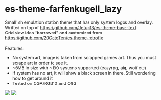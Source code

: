 # es-theme-farfenkugell_lazy
Small'ish emulation station theme that has only system logos and overlay. <br>
Writted on top of https://github.com/Jetup13/es-theme-base-text <br>
Grid view idea "borrowed" and customized from https://github.com/20GotoTen/es-theme-retrofix <br>
 <br>
Features:
- No system art, image is taken from scrapped games art. Thus you must scrape art in order to see it.
- ~6MB in size with ~130 systems supported (easyrpg, alg, wolf etc)
- If system has no art, it will show a black screen in there. Still wondering how to get around it
- Tested on OGA/RGB10 and OGS

<img src="https://i.imgur.com/td0u6hO.jpg"></a>
<img src="https://i.imgur.com/5I1P7oE.jpg"></a>
